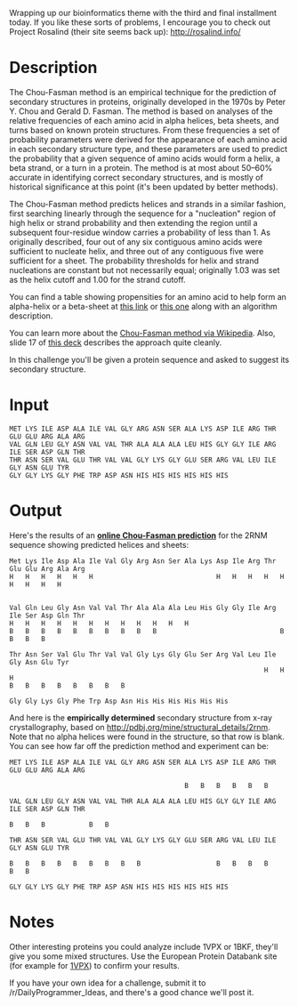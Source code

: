 Wrapping up our bioinformatics theme with the third and final installment today. If you like these sorts of problems, I encourage you to check out Project Rosalind (their site seems back up): http://rosalind.info/

# Description

The Chou-Fasman method is an empirical technique for the prediction of secondary structures in proteins, originally developed in the 1970s by Peter Y. Chou and Gerald D. Fasman. The method is based on analyses of the relative frequencies of each amino acid in alpha helices, beta sheets, and turns based on known protein structures.  From these frequencies a set of probability parameters were derived for the appearance of each amino acid in each secondary structure type, and these parameters are used to predict the probability that a given sequence of amino acids would form a helix, a beta strand, or a turn in a protein. The method is at most about 50–60% accurate in identifying correct secondary structures, and is mostly of historical significance at this point (it's been updated by better methods). 

The Chou-Fasman method predicts helices and strands in a similar fashion, first searching linearly through the sequence for a "nucleation" region of high helix or strand probability and then extending the region until a subsequent four-residue window carries a probability of less than 1. As originally described, four out of any six contiguous amino acids were sufficient to nucleate helix, and three out of any contiguous five were sufficient for a sheet. The probability thresholds for helix and strand nucleations are constant but not necessarily equal; originally 1.03 was set as the helix cutoff and 1.00 for the strand cutoff.

You can find a table showing propensities for an amino acid to help form an alpha-helix or a beta-sheet at [this link](http://employees.csbsju.edu/hjakubowski/classes/ch331/protstructure/tablechoufas.htm) or [this one](http://prowl.rockefeller.edu/aainfo/chou.htm) along with an algorithm description. 

You can learn more about the [Chou-Fasman method via Wikipedia](http://en.wikipedia.org/wiki/Chou%E2%80%93Fasman_method). Also, slide 17 of [this deck](http://www.slideshare.net/RoshanKarunarathna1/chou-fasman-algorithm-for-protein-structure) describes the approach quite cleanly.

In this challenge you'll be given a protein sequence and asked to suggest its secondary structure. 

# Input

    MET LYS ILE ASP ALA ILE VAL GLY ARG ASN SER ALA LYS ASP ILE ARG THR GLU GLU ARG ALA ARG
    VAL GLN LEU GLY ASN VAL VAL THR ALA ALA ALA LEU HIS GLY GLY ILE ARG ILE SER ASP GLN THR
    THR ASN SER VAL GLU THR VAL VAL GLY LYS GLY GLU SER ARG VAL LEU ILE GLY ASN GLU TYR
    GLY GLY LYS GLY PHE TRP ASP ASN HIS HIS HIS HIS HIS HIS 

# Output

Here's the results of an **[online Chou-Fasman prediction](http://www.biogem.org/cgi-bin/cho-fas.pl)** for the 2RNM sequence showing predicted helices and sheets:

	Met Lys Ile Asp Ala Ile Val Gly Arg Asn Ser Ala Lys Asp Ile Arg Thr Glu Glu Arg Ala Arg 
	H   H   H   H   H   H                               H   H   H   H   H   H   H   H   H   


	Val Gln Leu Gly Asn Val Val Thr Ala Ala Ala Leu His Gly Gly Ile Arg Ile Ser Asp Gln Thr 
	H   H   H   H   H   H   H   H   H   H   H   H  
	B   B   B   B   B   B   B   B   B   B                               B   B   B   B             
	
	Thr Asn Ser Val Glu Thr Val Val Gly Lys Gly Glu Ser Arg Val Leu Ile Gly Asn Glu Tyr 
																	H   H   H
	B   B   B   B   B   B   B   B 

	Gly Gly Lys Gly Phe Trp Asp Asn His His His His His His
	


And here is the **empirically determined** secondary structure from x-ray crystallography, based on http://pdbj.org/mine/structural_details/2rnm. Note that no alpha helices were found in the structure, so that row is blank. You can see how far off the prediction method and experiment can be:

	MET LYS ILE ASP ALA ILE VAL GLY ARG ASN SER ALA LYS ASP ILE ARG THR GLU GLU ARG ALA ARG
	
	                                            B   B   B   B   B   B

	VAL GLN LEU GLY ASN VAL VAL THR ALA ALA ALA LEU HIS GLY GLY ILE ARG ILE SER ASP GLN THR

	B   B   B           B   B  

	THR ASN SER VAL GLU THR VAL VAL GLY LYS GLY GLU SER ARG VAL LEU ILE GLY ASN GLU TYR

	B   B   B   B   B   B   B   B   B                   B   B   B   B           B   B

	GLY GLY LYS GLY PHE TRP ASP ASN HIS HIS HIS HIS HIS HIS
	

# Notes

Other interesting proteins you could analyze include 1VPX or 1BKF, they'll give you some mixed structures. Use the European Protein Databank site (for example for [1VPX](http://www.ebi.ac.uk/pdbe-srv/view/entry/1vpx/secondary.html)) to confirm your results. 

If you have your own idea for a challenge, submit it to /r/DailyProgrammer_Ideas, and there's a good chance we'll post it.